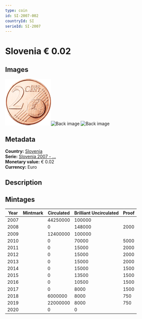 ```yaml
---
type: coin
id: SI-2007-002
countryId: SI
serieId: SI-2007
---
```


# Slovenia € 0.02

## Images

<img src="../../../img/common-2007-002.png" height="150" alt="Front image"><img src="img/slovenia-2007-002.png" height="150" alt="Back image">     ![Back image]()

## Metadata

**Country:** [Slovenia](../index.md)\
**Serie:** [Slovenia 2007 - ...](index.md)\
**Monetary value:** € 0.02\
**Currency:** Euro

## Description


## Mintages

| Year | Mintmark | Circulated | Brilliant Uncirculated | Proof |
| ---- | -------- | ---------- | ---------------------- | ----- |
| 2007 |  | 44250000| 100000 |  |
| 2008 |  | 0| 148000 | 2000 |
| 2009 |  | 12400000| 100000 |  |
| 2010 |  | 0| 70000 | 5000 |
| 2011 |  | 0| 15000 | 2000 |
| 2012 |  | 0| 15000 | 2000 |
| 2013 |  | 0| 15000 | 2000 |
| 2014 |  | 0| 15000 | 1500 |
| 2015 |  | 0| 13500 | 1500 |
| 2016 |  | 0| 10500 | 1500 |
| 2017 |  | 0| 8000 | 1500 |
| 2018 |  | 6000000| 8000 | 750 |
| 2019 |  | 22000000| 8000 | 750 |
| 2020 |  | 0| 0 |  |

